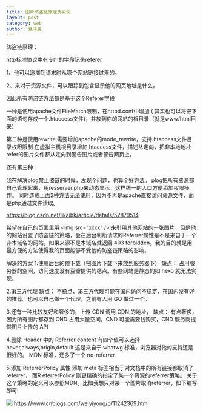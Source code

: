 ```yaml
---
title: 图片防盗链原理及实现
layout: post
category: web
author: 夏泽民
---
```

防盗链原理：

http标准协议中有专门的字段记录referer

1、他可以追溯到请求时从哪个网站链接过来的。

2、来对于资源文件，可以跟踪到包含显示他的网页地址是什么。

因此所有防盗链方法都是基于这个Referer字段
<!-- more -->
一种是使用apache文件FileMatch限制，在httpd.conf中增加 ( 其实也可以将把下面的语句存成一个.htaccess文件)，并放到你的网站的根目录（就是www/html目录）

第二种是使用rewrite,需要增加apache的mode_rewrite，支持.htaccess文件目录权限限制
在虚拟主机根目录增加.htaccess文件，描述从定向，把非本地地址refer的图片文件都从定向到警告图片或者警告网页上。

还有第三种：

我在解决plog禁止盗链的时候，发现个问题，也算个好方法。
plog把所有资源都自己管理起来，用resserver.php来动态显示，这样统一的入口方便添加权限操作。
同时造成上面2种方法无法使用，因为不再是apache直接访问资源文件，而是php通过文件读取。

https://blog.csdn.net/likaibk/article/details/52879514

希望在自己的页面里用 \<img src=”xxxx” \/> 来引用其他网站的一张图片，但是他的网站设置了防盗链的策略，会在后台判断请求的Referrer属性是不是来自于一个非本域名的网站，如果来源不是本域名就返回 403 forbidden。我的目的就是用最方便的方法使得我的页面能够不受他的防盗链策略的影响。

解决的方案
1.使用后台的预下载（把图片下载下来放到服务器下）
缺点： 占用服务器的空间，访问速度没有豆瓣提供的稳点。有些网站是静态的如 hexo 就无法实现。

2.第三方代理
缺点： 不稳点，第三方代理可能在国内访问不稳定，在国内没有好的推荐。也可以自己做一个代理，之前有人用 GO 做过一个。

3.还有一种比较友好和奢侈的，上传 CDN 调用 CDN 的地址，
缺点： 有点奢侈，因为所有图片都存到 CND 占用大量空间，CND 可能需要钱购买，CND 服务商提供图片上传的 API

4.删除 Header 中的 Referrer
<meta name="referrer" content="never">
content 有四个值可以选择 never,always,origin,default 这是来自于 whatwg 标准，浏览器对他的支持还是很好的。
MDN 标准，还多了一个 no-referrer

5.添加 ReferrerPolicy 属性
添加 meta 标签相当于对文档中的所有链接都取消了 referrer，
而R eferrerPolicy 则更精确的指定了某一个资源的referrer策略。
关于这个策略的定义可以参照MDN。比如我想只对某一个图片取消referrer，如下编写即可:

<img src="xxxx.jpg" referrerPolicy="no-referrer" />
https://www.cnblogs.com/weiyiyong/p/11242369.html
